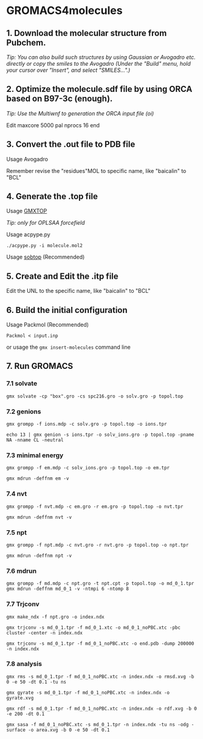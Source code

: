 # GROMACS4molecules
## 1. Download the molecular structure from Pubchem.
*Tip: You can also build such structures by using Gaussian or Avogadro etc. directly or copy the smiles to the Avogadro (Under the "Build" menu, hold your cursor over "Insert", and select "SMILES...".)*

## 2. Optimize the molecule.sdf file by using ORCA based on B97-3c (enough).
*Tip: Use the Multiwnf to generation the ORCA input file (oi)*

Edit maxcore 5000 pal nprocs 16 end

## 3. Convert the .out file to PDB file
Usage Avogadro

Remember revise the "residues"MOL to specific name, like "baicalin" to "BCL"
## 4. Generate the .top file
Usage [GMXTOP](https://jerkwin.github.io/prog/gmxtop.html)

*Tip: only for OPLSAA forcefield*

Usage acpype.py

`./acpype.py -i molecule.mol2`

Usage [sobtop](http://sobereva.com/soft/Sobtop/)  (Recommended)

## 5. Create and Edit the .itp file
Edit the UNL to the specific name, like "baicalin" to "BCL"
## 6. Build the initial configuration

Usage Packmol (Recommended)

`Packmol < input.inp`

or usage the `gmx insert-molecules` command line

## 7. Run GROMACS
### 7.1 solvate
`gmx solvate -cp "box".gro -cs spc216.gro -o solv.gro -p topol.top`
### 7.2 genions
`gmx grompp -f ions.mdp -c solv.gro -p topol.top -o ions.tpr`

`echo 13 | gmx genion -s ions.tpr -o solv_ions.gro -p topol.top -pname NA -nname CL -neutral`
### 7.3 minimal energy
`gmx grompp -f em.mdp -c solv_ions.gro -p topol.top -o em.tpr`

`gmx mdrun -deffnm em -v`
### 7.4 nvt
`gmx grompp -f nvt.mdp -c em.gro -r em.gro -p topol.top -o nvt.tpr`

`gmx mdrun -deffnm nvt -v`
### 7.5 npt
`gmx grompp -f npt.mdp -c nvt.gro -r nvt.gro -p topol.top -o npt.tpr`

`gmx mdrun -deffnm npt -v`

### 7.6 mdrun
`gmx grompp -f md.mdp -c npt.gro -t npt.cpt -p topol.top -o md_0_1.tpr`
`gmx mdrun -deffnm md_0_1 -v -ntmpi 6 -ntomp 8`

### 7.7 Trjconv
`gmx make_ndx -f npt.gro -o index.ndx`

`gmx trjconv -s md_0_1.tpr -f md_0_1.xtc -o md_0_1_noPBC.xtc -pbc cluster -center -n index.ndx`

`gmx trjconv -s md_0_1.tpr -f md_0_1_noPBC.xtc -o end.pdb -dump 200000 -n index.ndx`
### 7.8 analysis
`gmx rms -s md_0_1.tpr -f md_0_1_noPBC.xtc -n index.ndx -o rmsd.xvg -b 0 -e 50 -dt 0.1 -tu ns`

`gmx gyrate -s md_0_1.tpr -f md_0_1_noPBC.xtc -n index.ndx -o gyrate.xvg`

`gmx rdf -s md_0_1.tpr -f md_0_1_noPBC.xtc -n index.ndx -o rdf.xvg -b 0 -e 200 -dt 0.1`

`gmx sasa -f md_0_1_noPBC.xtc -s md_0_1.tpr -n index.ndx -tu ns -odg -surface -o area.xvg -b 0 -e 50 -dt 0.1`
